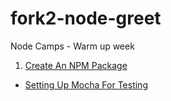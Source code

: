 fork2-node-greet
================

Node Camps - Warm up week

1. [Create An NPM Package](https://gist.github.com/rcgary/bf16ee65c92516a4c25f)
* [Setting Up Mocha For Testing](https://gist.github.com/rcgary/7451a3c1512539202ab1)
